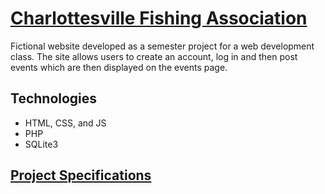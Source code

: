 # [Charlottesville Fishing Association](https://www.cs.odu.edu/~jdomingu/cs312/project/index.php)

Fictional website developed as a semester project for a web development class. The site allows users to create an account, log in and then post events which are then displayed on the events page.  

## Technologies 
* HTML, CSS, and JS
* PHP
* SQLite3

## [Project Specifications](https://github.com/JasonDominguez/project/blob/master/Term%20Project%20Specifications.pdf)



